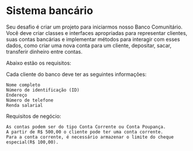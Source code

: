 # Sistema bancário
Seu desafio é criar um projeto para iniciarmos nosso Banco Comunitário. Você deve criar classes e interfaces apropriadas para representar clientes, suas contas bancárias e implementar métodos para interagir com esses dados, como criar uma nova conta para um cliente, depositar, sacar, transferir dinheiro entre contas.

Abaixo estão os requisitos:

Cada cliente do banco deve ter as seguintes informações:

    Nome completo
    Número de identificação (ID)
    Endereço
    Número de telefone
    Renda salarial 

Requisitos de negócio:

    As contas podem ser do tipo Conta Corrente ou Conta Poupança.
    A partir de R$ 500,00 o cliente pode ter uma conta corrente. 
    Para a conta corrente, é necessário armazenar o limite do cheque especial(R$ 100,00).

